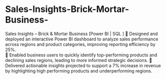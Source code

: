 # Sales-Insights-Brick-Mortar-Business-

Sales Insights – Brick & Mortar Business [Power BI | SQL ] 
 Designed and deployed an interactive Power BI dashboard to analyze sales performance across 
regions and product categories, improving reporting efficiency by 25%.  
 Enabled business users to quickly identify top-performing products and declining sales regions, 
leading to more informed strategic decisions. 
 Delivered actionable insights projected to support a 7% increase in revenue by highlighting high
performing products and underperforming regions.
